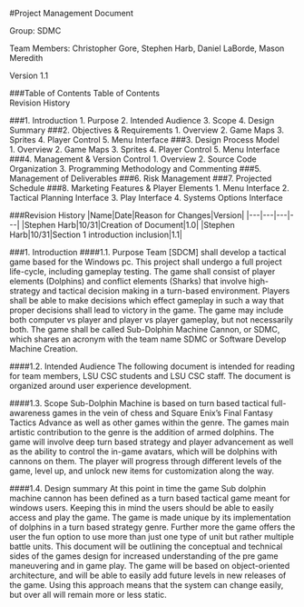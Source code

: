 #Project Management Document

Group: SDMC

Team Members: Christopher Gore, Stephen Harb, Daniel LaBorde, Mason Meredith

Version 1.1

###Table of Contents
Table of Contents  
Revision History

###1. Introduction
    1. Purpose
    2. Intended Audience
    3. Scope
    4. Design Summary
###2. Objectives & Requirements
    1. Overview
    2. Game Maps 
    3. Sprites
    4. Player Control 
    5. Menu Interface
###3. Design Process Model  
    1. Overview
    2. Game Maps 
    3. Sprites
    4. Player Control 
    5. Menu Interface
###4. Management & Version Control
    1. Overview
    2. Source Code Organization
    3. Programming Methodology and Commenting
###5. Management of Deliverables
###6. Risk Management
###7. Projected Schedule
###8. Marketing Features & Player Elements
    1. Menu Interface
    2. Tactical Planning Interface
    3. Play Interface
    4. Systems Options Interface

###Revision History
|Name|Date|Reason for Changes|Version|
|---|---|---|---|
|Stephen Harb|10/31|Creation of Document|1.0|
|Stephen Harb|10/31|Section 1 introduction inclusion|1.1|



###1. Introduction
####1.1. Purpose
Team [SDCM] shall develop a tactical game based for the Windows pc. This project shall undergo a full project life-cycle, including gameplay testing. The game shall consist of player elements (Dolphins) and conflict elements (Sharks) that involve high-strategy and tactical decision making in a turn-based environment. Players shall be able to make decisions which effect gameplay in such a way that proper decisions shall lead to victory in the game. The game may include both computer vs player and player vs player gameplay, but not necessarily both. The game shall be called Sub-Dolphin Machine Cannon, or SDMC, which shares an acronym with the team name SDMC or Software Develop Machine Creation.

####1.2. Intended Audience
The following document is intended for reading for team members, LSU CSC students and LSU CSC staff. The document is organized around user experience development.

####1.3. Scope
Sub-Dolphin Machine is based on turn based tactical full-awareness games in the vein of chess and Square Enix’s Final Fantasy Tactics Advance as well as other games within the genre. The games main artistic contribution to the genre is the addition of armed dolphins. The game will involve deep turn based strategy and player advancement as well as the ability to control the in-game avatars, which will be dolphins with cannons on them. The player will progress through different levels of the game, level up, and unlock new items for customization along the way.

####1.4. Design summary
At this point in time the game Sub dolphin machine cannon has been defined as a turn based tactical game meant for windows users. Keeping this in mind the users should be able to easily access and play the game. The game is made unique by its implementation of dolphins in a turn based strategy genre. Further more the game offers the user the fun option to use more than just one type of unit but rather multiple battle units. This document will be outlining the conceptual and technical sides of the games design for increased understanding of the pre game maneuvering and in game play. The game will be based on object-oriented architecture, and will be able to easily add future levels in new releases of the game. Using this approach means that the system can change easily, but over all will remain more or less static. 


